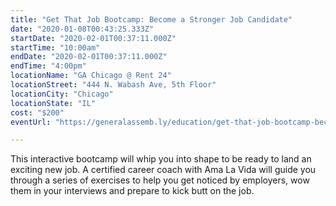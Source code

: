 ```yaml
---
title: "Get That Job Bootcamp: Become a Stronger Job Candidate"
date: "2020-01-08T00:43:25.333Z"
startDate: "2020-02-01T00:37:11.000Z"
startTime: "10:00am"
endDate: "2020-02-01T00:37:11.000Z"
endTime: "4:00pm"
locationName: "GA Chicago @ Rent 24"
locationStreet: "444 N. Wabash Ave, 5th Floor"
locationCity: "Chicago"
locationState: "IL"
cost: "$200"
eventUrl: "https://generalassemb.ly/education/get-that-job-bootcamp-become-a-stronger-job-candidate/chicago/92981"

---
```


This interactive bootcamp will whip you into shape to be ready to land an exciting new job. A certified career coach with Ama La Vida will guide you through a series of exercises to help you get noticed by employers, wow them in your interviews and prepare to kick butt on the job.

